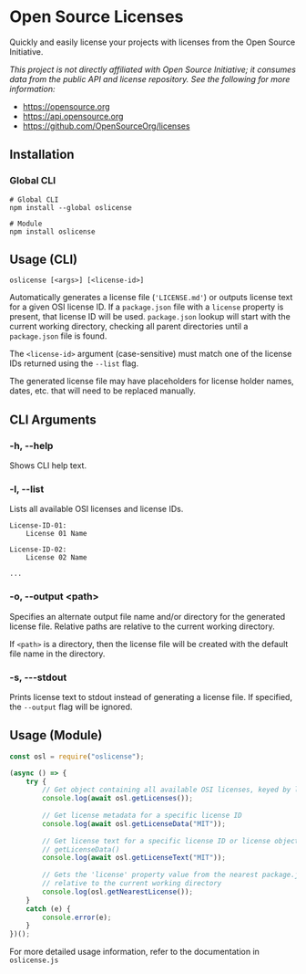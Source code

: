 # Open Source Licenses

Quickly and easily license your projects with licenses from the Open Source Initiative.

*This project is not directly affiliated with Open Source Initiative; it consumes data from the public API and license repository. See the following for more information:*

- https://opensource.org
- https://api.opensource.org
- https://github.com/OpenSourceOrg/licenses

## Installation

### Global CLI

```
# Global CLI
npm install --global oslicense

# Module
npm install oslicense
```

## Usage (CLI)

```
oslicense [<args>] [<license-id>]
```

Automatically generates a license file (`'LICENSE.md'`) or outputs license text for a given OSI license ID. If a `package.json` file with a `license` property is present, that license ID will be used. `package.json` lookup will start with the current working directory, checking all parent directories until a `package.json` file is found.

The `<license-id>` argument (case-sensitive) must match one of the license IDs returned using the `--list` flag.

The generated license file may have placeholders for license holder names, dates, etc. that will need to be replaced manually.

## CLI Arguments

### -h, --help

Shows CLI help text.

### -l, --list

Lists all available OSI licenses and license IDs.

```
License-ID-01:
    License 01 Name

License-ID-02:
    License 02 Name

...
```

### -o, --output \<path\>

Specifies an alternate output file name and/or directory for the generated license file. Relative paths are relative to the current working directory.

If `<path>` is a directory, then the license file will be created with the default file name in the directory.

### -s, ---stdout

Prints license text to stdout instead of generating a license file. If specified, the `--output` flag will be ignored.

## Usage (Module)

```js
const osl = require("oslicense");

(async () => {
    try {
        // Get object containing all available OSI licenses, keyed by license ID
        console.log(await osl.getLicenses());
        
        // Get license metadata for a specific license ID
        console.log(await osl.getLicenseData("MIT"));
        
        // Get license text for a specific license ID or license object from
        // getLicenseData()
        console.log(await osl.getLicenseText("MIT"));
        
        // Gets the 'license' property value from the nearest package.json file
        // relative to the current working directory
        console.log(osl.getNearestLicense());
    }
    catch (e) {
        console.error(e);
    }
})();
```

For more detailed usage information, refer to the documentation in `oslicense.js`
